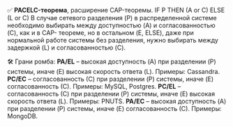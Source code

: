 ✅ **PACELC-теорема**, расширение CAP-теоремы. IF P THEN (A or C) ELSE (L or C) В случае сетевого разделения (P) в распределенной системе необходимо выбирать между доступностью (A) и согласованностью (C), как и в CAP- теореме, но в остальном (E, ELSE), даже при нормальной работе системы без разделения, нужно выбирать между задержкой (L) и согласованностью (C).

🛠️ Грани ромба: **PA/EL** – высокая доступность (A) при разделении (P) системы, иначе (E) высокая скорость ответа (L). Примеры: Cassandra. **PC/EC** – согласованность (С) при разделении (P) системы, иначе (E) согласованность (С). Примеры: MySQL, Postgres. **PC/EL** – согласованность (С) при разделении (P) системы, иначе (E) высокая скорость ответа (L). Примеры: PNUTS. **PA/EC** – высокая доступность (A) при разделении (P) системы, иначе (E) согласованность (С). Примеры: MongoDB.